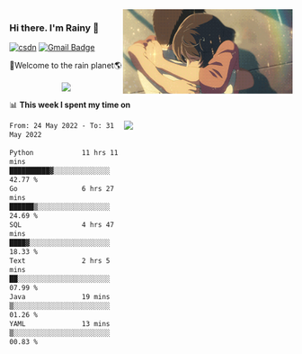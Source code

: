 <img  align='right' height="150" src="https://github.com/LikeRainDay/LikeRainDay/blob/master/pic/img_rain_1.gif?raw=true">



### Hi there. I'm Rainy :lemon:

[![csdn](https://img.shields.io/badge/-csdn-c14438?style=flat-square&logo=c&logoColor=white)](https://blog.csdn.net/qq_15807167)
[![Gmail Badge](https://img.shields.io/badge/-gmail-c14438?style=flat-square&logo=Gmail&logoColor=white&link=mailto:houshuai0816@gmail.com)](mailto:houshuai0816@gmail.com)

🚀Welcome to the rain planet🌎

<center>
<img align='center'  src="https://source.unsplash.com/random/1200x600">
</center>

📊 **This week I spent my time on**

<img align='right'   width="300" src="https://github-readme-stats.vercel.app/api?username=LikeRainDay&show_icons=true&title_color=fff&icon_color=79ff97&text_color=9f9f9f&bg_color=151515">

<!--START_SECTION:waka-->

```text
From: 24 May 2022 - To: 31 May 2022

Python            11 hrs 11 mins  ██████████▓░░░░░░░░░░░░░░   42.77 %
Go                6 hrs 27 mins   ██████▒░░░░░░░░░░░░░░░░░░   24.69 %
SQL               4 hrs 47 mins   ████▓░░░░░░░░░░░░░░░░░░░░   18.33 %
Text              2 hrs 5 mins    ██░░░░░░░░░░░░░░░░░░░░░░░   07.99 %
Java              19 mins         ▒░░░░░░░░░░░░░░░░░░░░░░░░   01.26 %
YAML              13 mins         ▒░░░░░░░░░░░░░░░░░░░░░░░░   00.83 %
```

<!--END_SECTION:waka-->
